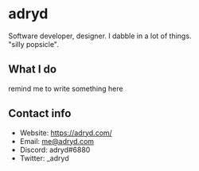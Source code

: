 # adryd

Software developer, designer. I dabble in a lot of things.  
"silly popsicle".

## What I do

remind me to write something here

## Contact info

- Website: https://adryd.com/  
- Email: me@adryd.com  
- Discord: adryd#6880  
- Twitter: _adryd

